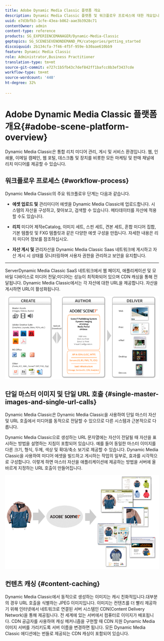```yaml
---
title: Adobe Dynamic Media Classic 플랫폼 개요
description: Dynamic Media Classic 플랫폼 및 워크플로우 프로세스에 대한 개요입니다.
uuid: e7d3bfb3-1cfe-43ea-b862-aae3b3928c71
contentOwner: admin
content-type: reference
products: SG_EXPERIENCEMANAGER/Dynamic-Media-Classic
geptopics: SG_SCENESEVENONDEMAND_PK/categories/getting_started
discoiquuid: 2b134cfa-7f46-4f5f-959e-b30aae610bb9
feature: Dynamic Media Classic
role: Administrator,Business Practitioner
translation-type: tm+mt
source-git-commit: e727c1b5fb43c7def842ff1bafcc8b3ef3437cde
workflow-type: tm+mt
source-wordcount: '448'
ht-degree: 32%

---
```



# Adobe Dynamic Media Classic 플랫폼 개요{#adobe-scene-platform-overview}

Dynamic Media Classic은 통합 리치 미디어 관리, 게시 및 서비스 환경입니다. 웹, 인쇄물, 이메일 캠페인, 웹 포털, 데스크톱 및 장치를 비롯한 모든 마케팅 및 판매 채널에 리치 미디어를 제공할 수 있습니다.

## 워크플로우 프로세스 {#workflow-process}

Dynamic Media Classic의 주요 워크플로우 단계는 다음과 같습니다.

* **에셋 업로드 및**
관리미디어 에셋을 Dynamic Media Classic에 업로드합니다. 시스템의 자산을 구성하고, 찾아보고, 검색할 수 있습니다. 메타데이터를 자산에 적용할 수도 있습니다.

* **리치**
미디어 제작eCatalog, 이미지 세트, 스핀 세트, 견본 세트, 혼합 미디어 집합, 기본 템플릿 및 FXG 템플릿과 같은 다양한 에셋 구성을 만듭니다. 자세한 내용은 리치 미디어 정보를 참조하십시오.

* **자산 게시 및**
관리자산을 Dynamic Media Classic Saas 네트워크에 게시하고 자산 게시 시 상태를 모니터링하며 사용자 권한을 관리하고 보안을 유지합니다.

* ****
ServerDynamic Media Classic SaaS 네트워크에서 웹 페이지, 애플리케이션 및 모바일 디바이스로 미디어 전달;미디어는 성능이 최적화되어 있으며 CDN 캐싱을 통해 전달됩니다. Dynamic Media Classic에서는 각 자산에 대한 URL을 제공합니다. 자산을 게시하면 URL이 활성화됩니다.

![Dynamic Media Classic 워크플로우 프로세스](/help/assets/gs_workflow.png)

## 단일 마스터 이미지 및 단일 URL 호출 {#single-master-images-and-single-url-calls}

Dynamic Media Classic은 Dynamic Media Classic을 사용하여 단일 마스터 자산 및 URL 호출에서 미디어를 동적으로 전달할 수 있으므로 다른 시스템과 근본적으로 다릅니다.

Dynamic Media Classic으로 생성하는 URL 문자열에는 자산이 전달될 때 자산을 표시하는 방법을 설명하는 지침이 포함되어 있습니다. 예를 들어 동일한 마스터 이미지를 다른 크기, 형식, 두께, 색상 및 확대/축소 보기로 제공할 수 있습니다. Dynamic Media Classic을 사용하여 미디어 에셋을 빌드하고 게시하는 작업의 일부로, 효과를 시각적으로 구성합니다. 이렇게 하면 마스터 자산을 애플리케이션에 제공하는 방법을 서버에 올바르게 지정하는 URL 호출이 만들어집니다.

![Dynamic Media Classic에서는 동일한 마스터 이미지를 다양한 크기와 포맷의 서로 다른 미디어에 전달할 수 있습니다.](/help/assets/gs_dynamic_publishing.png)

## 컨텐츠 캐싱 {#content-caching}

Dynamic Media Classic에서 동적으로 생성하는 이미지는 캐시 친화적입니다.대부분의 경우 URL 호출을 식별하는 JPEG 이미지입니다. 이미지는 컨텐츠를 더 빨리 제공하기 위해 인터넷에서 네트워크로 연결된 서버 시스템인 CDN(Content Delivery Network)을 통해 제공됩니다. 전 세계에 있는 서버에서 컴퓨터로 이미지가 배포됩니다. CDN 공급자를 사용하여 캐싱 메커니즘을 구현할 때 CDN 지원 Dynamic Media 이미지 서버를 가리키도록 서버 이름을 변경하면 됩니다. 모든 Dynamic Media Classic 에디션에는 번들로 제공되는 CDN 캐싱이 포함되어 있습니다.
